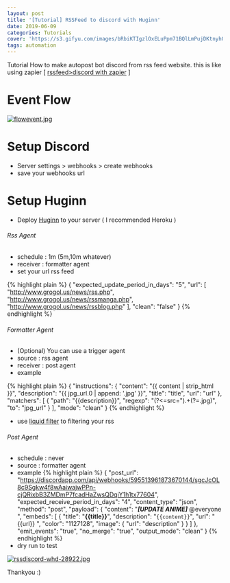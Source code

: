 ```yaml
---
layout: post
title: '[Tutorial] RSSFeed to discord with Huginn'
date: 2019-06-09
categories: Tutorials
cover: 'https://s3.gifyu.com/images/bRbiKTIgzlOxELuPpm71BQlLmPujDKtnyhQhiSC_uoX4OCzX-SVLu8rTW3dFIhF89VIDpcomHDKjBUGMCh4bPg63J4c2INAkb0WtEKUw5000-h5000.png'
tags: automation
---
```


Tutorial How to make autopost bot discord from rss feed website. this is like using zapier [ [rssfeed>discord with zapier](https://rokhimin.github.io/rssfeed-to-discord-with-zapier.rb) ]

# Event Flow
[![flowevent.jpg](https://s3.gifyu.com/images/flowevent.jpg)](https://gifyu.com/image/EcJS)

# Setup Discord
- Server settings > webhooks > create webhooks
- save your webhooks url

# Setup Huginn
- Deploy [Huginn](https://github.com/rokhimin/huginn-test) to your server ( I recommended Heroku )

###### Rss Agent
- schedule : 1m (5m,10m whatever)
- receiver : formatter agent
- set your url rss feed

{% highlight plain %}
{
  "expected_update_period_in_days": "5",
  "url": [
    "http://www.grogol.us/news/rss.php",
    "http://www.grogol.us/news/rssmanga.php",
    "http://www.grogol.us/news/rssblog.php"
  ],
  "clean": "false"
}
{% endhighlight %}

###### Formatter Agent
- (Optional) You can use a trigger agent
- source : rss agent
- receiver : post agent
- example

{% highlight plain %}
{
  "instructions": {
    "content": "{{ content | strip_html  }}",
    "description": "{{ jpg_url.0 | append: '.jpg' }}",
    "title": "title",
    "url": "url"
  },
  "matchers": [
    {
      "path": "{{description}}",
      "regexp": "(?<=src=\").+(?=.jpg)",
      "to": "jpg_url"
    }
  ],
  "mode": "clean"
}
{% endhighlight %}
- use [liquid filter](https://help.shopify.com/en/themes/liquid/filters/string-filters) to filtering your rss

###### Post Agent
- schedule : never
- source : formatter agent
- example
{% highlight plain %}
{
  "post_url": "https://discordapp.com/api/webhooks/595513961873670144/sgcJcOL8c9Sgkw4f8wAaiwajwPPn-cjQRixbB3ZMDmP7fcadHaZwsQDqiY1h1tx77604",
  "expected_receive_period_in_days": "4",
  "content_type": "json",
  "method": "post",
  "payload": {
    "content": "***[UPDATE ANIME]*** @everyone ",
    "embeds": [
      {
        "title": "__**{{title}}**__",
        "description": "```{{content}}```",
        "url": "{{url}} ",
        "color": "1127128",
        "image": {
          "url": "description"
        }
      }
    ]
  },
  "emit_events": "true",
  "no_merge": "true",
  "output_mode": "clean"
}
{% endhighlight %}
- dry run to test

[![rssdiscord-whd-28922.jpg](https://s3.gifyu.com/images/rssdiscord-whd-28922.jpg)](https://gifyu.com/image/EcJq)




Thankyou :)



